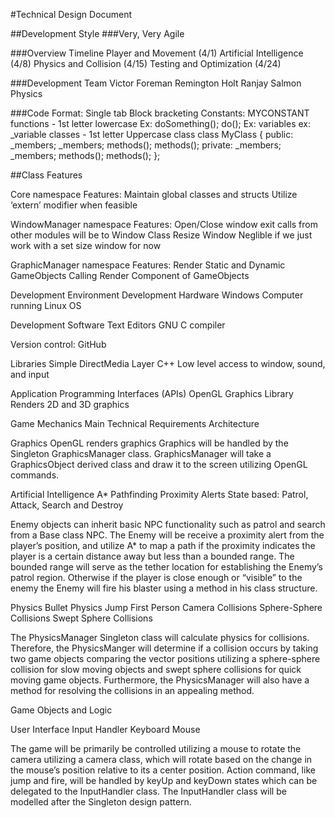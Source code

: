 <!--
Movement
Collision
Projectile
AI
Enemy

-->
#Technical Design Document

##Development Style
###Very, Very Agile

###Overview Timeline
Player and Movement (4/1)
Artificial Intelligence (4/8)
Physics and Collision   (4/15)
Testing and Optimization  (4/24)


###Development Team
Victor Foreman
Remington Holt
Ranjay Salmon
    Physics


###Code Format:
Single tab
Block bracketing
Constants: MYCONSTANT
functions - 1st letter lowercase
Ex: doSomething();
      do();
Ex:
variables
    ex:    _variable
classes - 1st letter Uppercase
class
    class MyClass
    {
        public:
            _members;
            _members;
             methods();
            methods();
        private:
            _members;
            _members;
            methods();
            methods();
    };

##Class Features

Core namespace Features:
Maintain global classes and structs
Utilize ‘extern’ modifier when feasible

WindowManager namespace Features:
Open/Close window
exit calls from other modules will be to Window Class
Resize Window
Neglible if we just work with a set size window for now

GraphicManager namespace Features:
Render Static and Dynamic GameObjects
Calling Render Component of GameObjects





Development Environment
Development Hardware
    Windows Computer running Linux OS

Development Software
Text Editors
GNU C compiler

Version control:
GitHub

Libraries
Simple DirectMedia Layer C++
Low level access to window, sound, and input

Application Programming Interfaces (APIs)
OpenGL Graphics Library
Renders 2D and 3D graphics


Game Mechanics
Main Technical Requirements
Architecture

Graphics
    OpenGL renders graphics
Graphics will be handled by the Singleton GraphicsManager class. GraphicsManager will take a GraphicsObject derived class and draw it to the screen utilizing OpenGL commands.


Artificial Intelligence
A* Pathfinding
Proximity Alerts
State based: Patrol, Attack, Search and Destroy

Enemy objects can inherit basic NPC functionality such as patrol and search from a Base class NPC. The Enemy will be receive a proximity alert from the player’s position, and utilize A* to map a path if the proximity indicates the player is a certain distance away but less than a bounded range. The bounded range will serve as the tether location for establishing the Enemy’s patrol region. Otherwise if the player is close enough or “visible” to the enemy the Enemy will fire his blaster using a method in his class structure.

Physics
Bullet Physics
Jump
First Person Camera Collisions
Sphere-Sphere Collisions
Swept Sphere Collisions

The PhysicsManager Singleton class will calculate physics for collisions. Therefore, the PhysicsManger will determine if a collision occurs by taking two game objects comparing the vector positions utilizing a sphere-sphere collision for slow moving objects and swept sphere collisions for quick moving game objects. Furthermore, the PhysicsManager will also have a method for resolving the collisions in an appealing method.

Game Objects and Logic

User Interface
Input Handler
Keyboard
Mouse

The game will be primarily be controlled utilizing a mouse to rotate the camera utilizing a camera class, which will rotate based on the change in the mouse’s position relative to its a center position. Action command, like jump and fire, will be handled by keyUp and keyDown states which can be delegated to the InputHandler class. The InputHandler class will be modelled after the Singleton design pattern.


